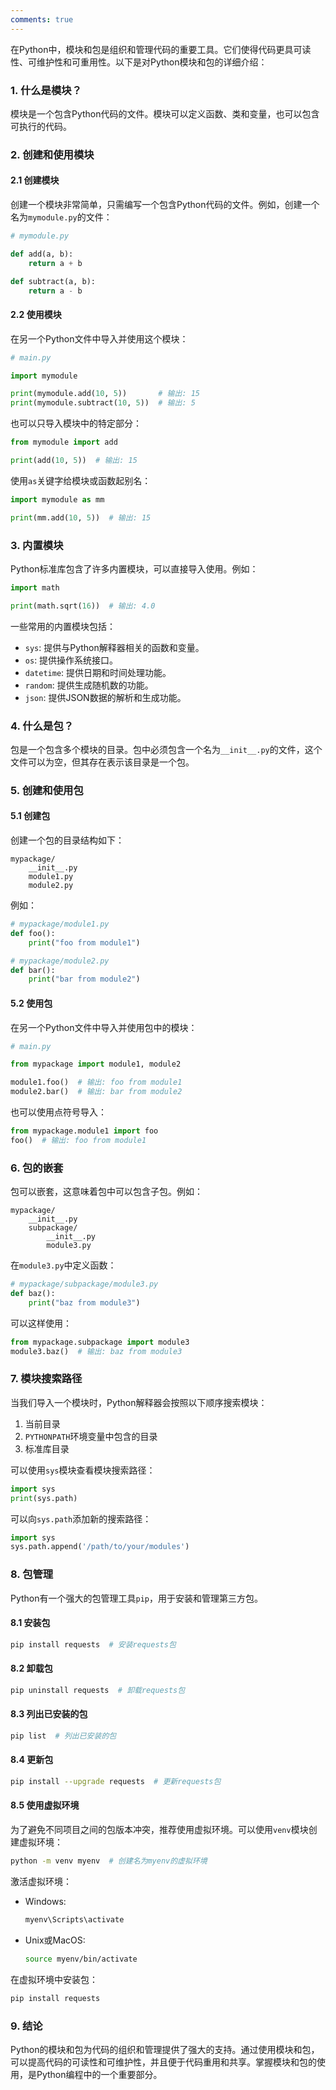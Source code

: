 ```yaml
---
comments: true
---
```


在Python中，模块和包是组织和管理代码的重要工具。它们使得代码更具可读性、可维护性和可重用性。以下是对Python模块和包的详细介绍：

### 1. 什么是模块？

模块是一个包含Python代码的文件。模块可以定义函数、类和变量，也可以包含可执行的代码。

### 2. 创建和使用模块

#### 2.1 创建模块

创建一个模块非常简单，只需编写一个包含Python代码的文件。例如，创建一个名为`mymodule.py`的文件：

```python
# mymodule.py

def add(a, b):
    return a + b

def subtract(a, b):
    return a - b
```

#### 2.2 使用模块

在另一个Python文件中导入并使用这个模块：

```python
# main.py

import mymodule

print(mymodule.add(10, 5))       # 输出: 15
print(mymodule.subtract(10, 5))  # 输出: 5
```

也可以只导入模块中的特定部分：

```python
from mymodule import add

print(add(10, 5))  # 输出: 15
```

使用`as`关键字给模块或函数起别名：

```python
import mymodule as mm

print(mm.add(10, 5))  # 输出: 15
```

### 3. 内置模块

Python标准库包含了许多内置模块，可以直接导入使用。例如：

```python
import math

print(math.sqrt(16))  # 输出: 4.0
```

一些常用的内置模块包括：

- `sys`: 提供与Python解释器相关的函数和变量。
- `os`: 提供操作系统接口。
- `datetime`: 提供日期和时间处理功能。
- `random`: 提供生成随机数的功能。
- `json`: 提供JSON数据的解析和生成功能。

### 4. 什么是包？

包是一个包含多个模块的目录。包中必须包含一个名为`__init__.py`的文件，这个文件可以为空，但其存在表示该目录是一个包。

### 5. 创建和使用包

#### 5.1 创建包

创建一个包的目录结构如下：

```
mypackage/
    __init__.py
    module1.py
    module2.py
```

例如：

```python
# mypackage/module1.py
def foo():
    print("foo from module1")

# mypackage/module2.py
def bar():
    print("bar from module2")
```

#### 5.2 使用包

在另一个Python文件中导入并使用包中的模块：

```python
# main.py

from mypackage import module1, module2

module1.foo()  # 输出: foo from module1
module2.bar()  # 输出: bar from module2
```

也可以使用点符号导入：

```python
from mypackage.module1 import foo
foo()  # 输出: foo from module1
```

### 6. 包的嵌套

包可以嵌套，这意味着包中可以包含子包。例如：

```
mypackage/
    __init__.py
    subpackage/
        __init__.py
        module3.py
```

在`module3.py`中定义函数：

```python
# mypackage/subpackage/module3.py
def baz():
    print("baz from module3")
```

可以这样使用：

```python
from mypackage.subpackage import module3
module3.baz()  # 输出: baz from module3
```

### 7. 模块搜索路径

当我们导入一个模块时，Python解释器会按照以下顺序搜索模块：

1. 当前目录
2. `PYTHONPATH`环境变量中包含的目录
3. 标准库目录

可以使用`sys`模块查看模块搜索路径：

```python
import sys
print(sys.path)
```

可以向`sys.path`添加新的搜索路径：

```python
import sys
sys.path.append('/path/to/your/modules')
```

### 8. 包管理

Python有一个强大的包管理工具`pip`，用于安装和管理第三方包。

#### 8.1 安装包

```sh
pip install requests  # 安装requests包
```

#### 8.2 卸载包

```sh
pip uninstall requests  # 卸载requests包
```

#### 8.3 列出已安装的包

```sh
pip list  # 列出已安装的包
```

#### 8.4 更新包

```sh
pip install --upgrade requests  # 更新requests包
```

#### 8.5 使用虚拟环境

为了避免不同项目之间的包版本冲突，推荐使用虚拟环境。可以使用`venv`模块创建虚拟环境：

```sh
python -m venv myenv  # 创建名为myenv的虚拟环境
```

激活虚拟环境：

- Windows:
  ```sh
  myenv\Scripts\activate
  ```

- Unix或MacOS:
  ```sh
  source myenv/bin/activate
  ```

在虚拟环境中安装包：

```sh
pip install requests
```

### 9. 结论

Python的模块和包为代码的组织和管理提供了强大的支持。通过使用模块和包，可以提高代码的可读性和可维护性，并且便于代码重用和共享。掌握模块和包的使用，是Python编程中的一个重要部分。